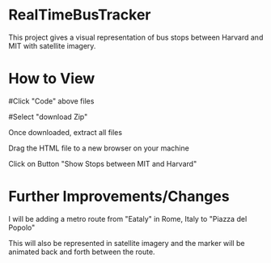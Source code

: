 # RealTimeBusTracker
This project gives a visual representation of bus stops between Harvard and MIT with satellite imagery.
# How to View
#Click "Code" above files

#Select "download Zip"

Once downloaded, extract all files

Drag the HTML file to a new browser on your machine

Click on Button "Show Stops between MIT and Harvard"

# Further Improvements/Changes
I will be adding a metro route from "Eataly" in Rome, Italy to "Piazza del Popolo"

This will also be represented in satellite imagery and the marker will be animated back and forth between the route.


